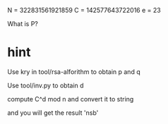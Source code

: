 N = 322831561921859 C = 142577643722016 e = 23

What is P?

# hint

Use kry in tool/rsa-alforithm to obtain p and q

Use tool/inv.py to obtain d

compute C^d mod n and convert it to string

and you will get the result 'nsb'
